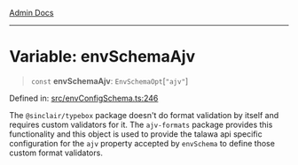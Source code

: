 [Admin Docs](/)

***

# Variable: envSchemaAjv

> `const` **envSchemaAjv**: `EnvSchemaOpt`\[`"ajv"`\]

Defined in: [src/envConfigSchema.ts:246](https://github.com/syedali237/talawa-api/blob/8c6154f4daaa502448d207545feda14b4d146e99/src/envConfigSchema.ts#L246)

The `@sinclair/typebox` package doesn't do format validation by itself and requires custom validators for it. The `ajv-formats` package provides this functionality and this object is used to provide the talawa api specific configuration for the `ajv` property accepted by `envSchema` to define those custom format validators.

